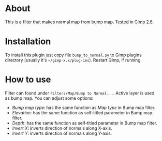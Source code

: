 # About
This is a filter that makes normal map from bump map. Tested in Gimp 2.8.

# Installation
To install this plugin just copy file `bump_to_normal.py` to Gimp plugins directory (usually it's `~/gimp-x.x/plug-ins`). Restart Gimp, if running.

# How to use
Filter can found under `Filters/Map/Bump to Normal...`. Active layer is used as bump map. You can adjust some options:
- _Bump map type_: has the same function as _Map type_ in Bump map filter.
- _Elevation_: has the same function as self-titled parameter in Bump map filter.
- _Depth_: has the same function as self-titled parameter in Bump map filter.
- _Invert X_: inverts direction of normals along X-axis.
- _Invert Y_: inverts direction of normals along Y-axis.

